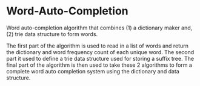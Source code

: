 # Word-Auto-Completion
Word auto-completion algorithm that combines (1) a dictionary maker and, (2) trie data structure to form words.

The first part of the algorithm is used to read in a list of words and return the dictionary and word frequency count of each unique
word. The second part it used to define a trie data structure used for storing a suffix tree. The final part of the algorithm is then used to take these 2 algorithms to form a complete word auto completion system using the dictionary and data structure.
